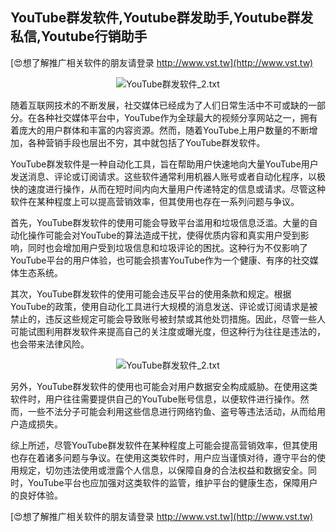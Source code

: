 ## **YouTube群发软件,Youtube群发助手,Youtube群发私信,Youtube行销助手**

[😍想了解推广相关软件的朋友请登录 http://www.vst.tw](http://www.vst.tw)

 <center><img src="https://vst.tw/MP4/tuiguang/png/6.png" alt="YouTube群发软件_2.txt"></center>

随着互联网技术的不断发展，社交媒体已经成为了人们日常生活中不可或缺的一部分。在各种社交媒体平台中，YouTube作为全球最大的视频分享网站之一，拥有着庞大的用户群体和丰富的内容资源。然而，随着YouTube上用户数量的不断增加，各种营销手段也层出不穷，其中就包括了YouTube群发软件。

YouTube群发软件是一种自动化工具，旨在帮助用户快速地向大量YouTube用户发送消息、评论或订阅请求。这些软件通常利用机器人账号或者自动化程序，以极快的速度进行操作，从而在短时间内向大量用户传递特定的信息或请求。尽管这种软件在某种程度上可以提高营销效率，但其使用也存在一系列问题与争议。

首先，YouTube群发软件的使用可能会导致平台滥用和垃圾信息泛滥。大量的自动化操作可能会对YouTube的算法造成干扰，使得优质内容和真实用户受到影响，同时也会增加用户受到垃圾信息和垃圾评论的困扰。这种行为不仅影响了YouTube平台的用户体验，也可能会损害YouTube作为一个健康、有序的社交媒体生态系统。

其次，YouTube群发软件的使用可能会违反平台的使用条款和规定。根据YouTube的政策，使用自动化工具进行大规模的消息发送、评论或订阅请求是被禁止的，违反这些规定可能会导致账号被封禁或其他处罚措施。因此，尽管一些人可能试图利用群发软件来提高自己的关注度或曝光度，但这种行为往往是违法的，也会带来法律风险。

 <center><img src="https://vst.tw/MP4/tuiguang/png/6.png" alt="YouTube群发软件_2.txt"></center>

另外，YouTube群发软件的使用也可能会对用户数据安全构成威胁。在使用这类软件时，用户往往需要提供自己的YouTube账号信息，以便软件进行操作。然而，一些不法分子可能会利用这些信息进行网络钓鱼、盗号等违法活动，从而给用户造成损失。

综上所述，尽管YouTube群发软件在某种程度上可能会提高营销效率，但其使用也存在着诸多问题与争议。在使用这类软件时，用户应当谨慎对待，遵守平台的使用规定，切勿违法使用或泄露个人信息，以保障自身的合法权益和数据安全。同时，YouTube平台也应加强对这类软件的监管，维护平台的健康生态，保障用户的良好体验。

[😍想了解推广相关软件的朋友请登录 http://www.vst.tw](http://www.vst.tw)



